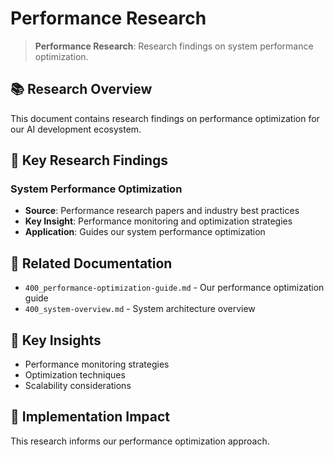 # Performance Research

> **Performance Research**: Research findings on system performance optimization.

<!-- CONTEXT_REFERENCE: 500_research-analysis-summary.md -->
<!-- CORE_SYSTEM: 400_system-overview.md -->
<!-- RESEARCH_SOURCES: docs/research/papers/performance-papers.md -->
<!-- MEMORY_CONTEXT: MEDIUM - Performance research for system optimization -->

## 📚 **Research Overview**

This document contains research findings on performance optimization for our AI development ecosystem.

## 🎯 **Key Research Findings**

### **System Performance Optimization**
- **Source**: Performance research papers and industry best practices
- **Key Insight**: Performance monitoring and optimization strategies
- **Application**: Guides our system performance optimization

## 🔗 **Related Documentation**
- `400_performance-optimization-guide.md` - Our performance optimization guide
- `400_system-overview.md` - System architecture overview

## 📖 **Key Insights**
- Performance monitoring strategies
- Optimization techniques
- Scalability considerations

## 🎯 **Implementation Impact**
This research informs our performance optimization approach.
